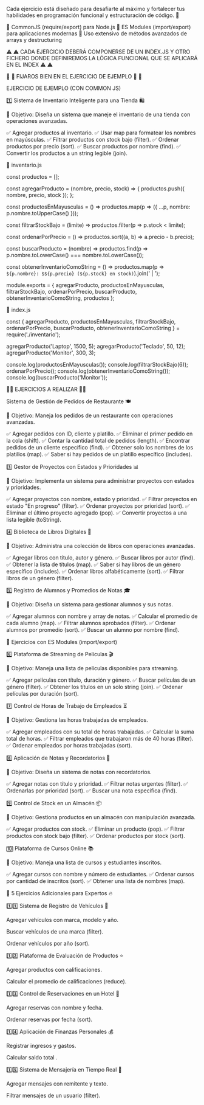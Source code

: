 Cada ejercicio está diseñado para desafiarte al máximo y fortalecer tus habilidades en programación funcional y estructuración de código. 📌

🔹 CommonJS (require/export) para Node.js
🔹 ES Modules (import/export) para aplicaciones modernas
🔹 Uso extensivo de métodos avanzados de arrays y destructuring

⚠️ ⚠️ CADA EJERCICIO DEBERÁ COMPONERSE DE UN INDEX.JS Y OTRO FICHERO DONDE DEFINIREMOS LA LÓGICA FUNCIONAL QUE SE APLICARÁ EN EL INDEX ⚠️ ⚠️

👀 👀 FIJAROS BIEN EN EL EJERCICIO DE EJEMPLO 👀 👀


EJERCICIO DE EJEMPLO (CON COMMON JS)

1️⃣ Sistema de Inventario Inteligente para una Tienda 🛍️

📌 Objetivo: Diseña un sistema que maneje el inventario de una tienda con operaciones avanzadas.

✅ Agregar productos al inventario.
✅ Usar map para formatear los nombres en mayúsculas.
✅ Filtrar productos con stock bajo (filter).
✅ Ordenar productos por precio (sort).
✅ Buscar productos por nombre (find).
✅ Convertir los productos a un string legible (join).

📁 inventario.js

const productos = [];

const agregarProducto = (nombre, precio, stock) => {
    productos.push({ nombre, precio, stock });
};

const productosEnMayusculas = () => productos.map(p => ({ ...p, nombre: p.nombre.toUpperCase() }));

const filtrarStockBajo = (limite) => productos.filter(p => p.stock < limite);

const ordenarPorPrecio = () => productos.sort((a, b) => a.precio - b.precio);

const buscarProducto = (nombre) => productos.find(p => p.nombre.toLowerCase() === nombre.toLowerCase());

const obtenerInventarioComoString = () => productos.map(p => `${p.nombre}: $${p.precio} (${p.stock} en stock)`).join(' | ');

module.exports = { agregarProducto, productosEnMayusculas, filtrarStockBajo, ordenarPorPrecio, buscarProducto, obtenerInventarioComoString, productos };


📁 index.js

const { agregarProducto, productosEnMayusculas, filtrarStockBajo, ordenarPorPrecio, buscarProducto, obtenerInventarioComoString } = require('./inventario');

agregarProducto('Laptop', 1500, 5);
agregarProducto('Teclado', 50, 12);
agregarProducto('Monitor', 300, 3);

console.log(productosEnMayusculas());
console.log(filtrarStockBajo(6));
ordenarPorPrecio();
console.log(obtenerInventarioComoString());
console.log(buscarProducto('Monitor'));


🚀🚀 EJERCICIOS A REALIZAR 🚀🚀

Sistema de Gestión de Pedidos de Restaurante 🍽️

📌 Objetivo: Maneja los pedidos de un restaurante con operaciones avanzadas.

✅ Agregar pedidos con ID, cliente y platillo.
✅ Eliminar el primer pedido en la cola (shift).
✅ Contar la cantidad total de pedidos (length).
✅ Encontrar pedidos de un cliente específico (find).
✅ Obtener solo los nombres de los platillos (map).
✅ Saber si hay pedidos de un platillo específico (includes).

3️⃣ Gestor de Proyectos con Estados y Prioridades 📊

📌 Objetivo: Implementa un sistema para administrar proyectos con estados y prioridades.

✅ Agregar proyectos con nombre, estado y prioridad.
✅ Filtrar proyectos en estado "En progreso" (filter).
✅ Ordenar proyectos por prioridad (sort).
✅ Eliminar el último proyecto agregado (pop).
✅ Convertir proyectos a una lista legible (toString).

4️⃣ Biblioteca de Libros Digitales 📖

📌 Objetivo: Administra una colección de libros con operaciones avanzadas.

✅ Agregar libros con título, autor y género.
✅ Buscar libros por autor (find).
✅ Obtener la lista de títulos (map).
✅ Saber si hay libros de un género específico (includes).
✅ Ordenar libros alfabéticamente (sort).
✅ Filtrar libros de un género (filter).

5️⃣ Registro de Alumnos y Promedios de Notas 🎓

📌 Objetivo: Diseña un sistema para gestionar alumnos y sus notas.

✅ Agregar alumnos con nombre y array de notas.
✅ Calcular el promedio de cada alumno (map).
✅ Filtrar alumnos aprobados (filter).
✅ Ordenar alumnos por promedio (sort).
✅ Buscar un alumno por nombre (find).

📌 Ejercicios con ES Modules (import/export)

6️⃣ Plataforma de Streaming de Películas 🎬

📌 Objetivo: Maneja una lista de películas disponibles para streaming.

✅ Agregar películas con título, duración y género.
✅ Buscar películas de un género (filter).
✅ Obtener los títulos en un solo string (join).
✅ Ordenar películas por duración (sort).

7️⃣ Control de Horas de Trabajo de Empleados ⏳

📌 Objetivo: Gestiona las horas trabajadas de empleados.

✅ Agregar empleados con su total de horas trabajadas.
✅ Calcular la suma total de horas.
✅ Filtrar empleados que trabajaron más de 40 horas (filter).
✅ Ordenar empleados por horas trabajadas (sort).

8️⃣ Aplicación de Notas y Recordatorios 📅

📌 Objetivo: Diseña un sistema de notas con recordatorios.

✅ Agregar notas con título y prioridad.
✅ Filtrar notas urgentes (filter).
✅ Ordenarlas por prioridad (sort).
✅ Buscar una nota específica (find).

9️⃣ Control de Stock en un Almacén 📦

📌 Objetivo: Gestiona productos en un almacén con manipulación avanzada.

✅ Agregar productos con stock.
✅ Eliminar un producto (pop).
✅ Filtrar productos con stock bajo (filter).
✅ Ordenar productos por stock (sort).

🔟 Plataforma de Cursos Online 📚

📌 Objetivo: Maneja una lista de cursos y estudiantes inscritos.

✅ Agregar cursos con nombre y número de estudiantes.
✅ Ordenar cursos por cantidad de inscritos (sort).
✅ Obtener una lista de nombres (map).

📌 5 Ejercicios Adicionales para Expertos 🔥

1️⃣1️⃣ Sistema de Registro de Vehículos 🚗

Agregar vehículos con marca, modelo y año.

Buscar vehículos de una marca (filter).

Ordenar vehículos por año (sort).

1️⃣2️⃣ Plataforma de Evaluación de Productos ⭐

Agregar productos con calificaciones.

Calcular el promedio de calificaciones (reduce).

1️⃣3️⃣ Control de Reservaciones en un Hotel 🏨

Agregar reservas con nombre y fecha.

Ordenar reservas por fecha (sort).

1️⃣4️⃣ Aplicación de Finanzas Personales 💰

Registrar ingresos y gastos.

Calcular saldo total .

1️⃣5️⃣ Sistema de Mensajería en Tiempo Real 📩

Agregar mensajes con remitente y texto.

Filtrar mensajes de un usuario (filter).